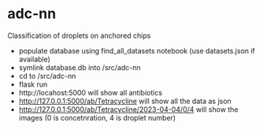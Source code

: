 # adc-nn
Classification of droplets on anchored chips

* populate database using find_all_datasets notebook (use datasets.json if available)
* symlink database.db into /src/adc-nn
* cd to /src/adc-nn
* flask run
* http://locahost:5000 will show all antibiotics
* http://127.0.0.1:5000/ab/Tetracycline will show all the data as json
* http://127.0.0.1:5000/ab/Tetracycline/2023-04-04/0/4 will show the images (0 is concetnration, 4 is droplet number)


